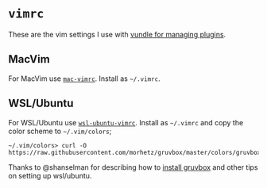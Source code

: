 # `vimrc`

These are the vim settings I use with [vundle for managing plugins](https://github.com/VundleVim/Vundle.vim#readme).

## MacVim
For MacVim use [`mac-vimrc`](mac-vimrc). Install as `~/.vimrc`.

## WSL/Ubuntu
For WSL/Ubuntu use [`wsl-ubuntu-vimrc`](wsl-ubuntu-vimrc). Install as `~/.vimrc` and copy the color scheme to `~/.vim/colors`;

```
~/.vim/colors> curl -O https://raw.githubusercontent.com/morhetz/gruvbox/master/colors/gruvbox.vim
```

Thanks to @shanselman for describing how to [install gruvbox](https://www.hanselman.com/blog/SettingUpAShinyDevelopmentEnvironmentWithinLinuxOnWindows10.aspx) and other tips on setting up wsl/ubuntu.
